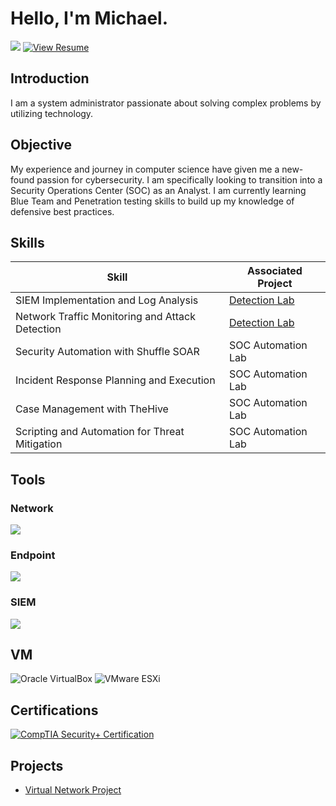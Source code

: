 # Hello, I'm Michael.
<div>
    <a href="https://www.linkedin.com/in/michael-friemel-473975150/"><img src="https://img.shields.io/badge/-LinkedIn-0072b1?&style=for-the-badge&logo=linkedin&logoColor=white" /></a>
    <a href="https://docs.google.com/document/d/116ztclu7getgRZbOXN62Os0W5ocNJF3q/edit?usp=sharing&ouid=113098165920670150387&rtpof=true&sd=true" download><img src="https://img.shields.io/badge/-View%20Resume-4285F4?style=for-the-badge&logo=Google%20Drive&logoColor=white" alt="View Resume" /></a>
</div>

## Introduction
I am a system administrator passionate about solving complex problems by utilizing technology.

## Objective

My experience and journey in computer science have given me a new-found passion for cybersecurity. I am specifically looking to transition into a Security Operations Center (SOC) as an Analyst. I am currently learning Blue Team and Penetration testing skills to build up my knowledge of defensive best practices. 

## Skills

| Skill                                         | Associated Project         |
|-----------------------------------------------|----------------------------|
| SIEM Implementation and Log Analysis          | <a href="https://google.com">Detection Lab</a>|
| Network Traffic Monitoring and Attack Detection | <a href="https://google.com">Detection Lab</a>|
| Security Automation with Shuffle SOAR         | SOC Automation Lab|
| Incident Response Planning and Execution      | SOC Automation Lab|
| Case Management with TheHive                  | SOC Automation Lab|
| Scripting and Automation for Threat Mitigation | SOC Automation Lab|

## Tools

### Network
<div>
    <img src="https://img.shields.io/badge/-Wireshark-1679A7?&style=for-the-badge&logo=Wireshark&logoColor=white" />
</div>

### Endpoint
<div>
    <img src="https://img.shields.io/badge/-Microsoft%20Defender%20for%20Endpoint-00A4EF?style=for-the-badge&logo=Microsoft&logoColor=white" />
</div>

### SIEM
<div>
    <img src="https://img.shields.io/badge/-Microsoft_Sentinel-0078D4?&style=for-the-badge&logo=Microsoft&logoColor=white" />
</div>

## VM
<div>
    <img src="https://img.shields.io/badge/-Oracle%20VirtualBox-183A61?style=for-the-badge&logo=VirtualBox&logoColor=white" alt="Oracle VirtualBox" />
    <img src="https://img.shields.io/badge/-VMware%20ESXi%20-607078?style=for-the-badge&logo=VMware&logoColor=white" alt="VMware ESXi" />
</div>

## Certifications
<div>
    <a href="https://www.credly.com/badges/cfc38044-3dec-48d1-ac55-070edbf01c34/public_url" target="_blank">
        <img src="https://img.shields.io/badge/-Security%2B-FF0000?&style=for-the-badge&logo=CompTIA&logoColor=white" alt="CompTIA Security+ Certification" />
    </a>
</div>

## Projects
<div>
    <ul>
        <li>
            <a href="https://github.com/michael-friemel/Virtual-Network-Lab/tree/main">Virtual Network Project</a>
        </li>
    </ul>
</div>
